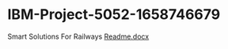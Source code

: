 # IBM-Project-5052-1658746679
Smart Solutions For Railways
[Readme.docx](https://github.com/IBM-EPBL/IBM-Project-5052-1658746679/files/9617460/Readme.docx)
